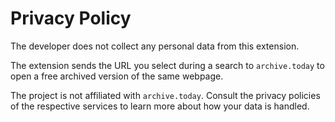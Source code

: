 # Privacy Policy

The developer does not collect any personal data from this extension.

The extension sends the URL you select during a search to `archive.today` to open a free archived version of the same webpage.

The project is not affiliated with `archive.today`. Consult the privacy policies of the respective services to learn more about how your data is handled.